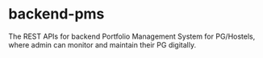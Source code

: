 # backend-pms
The REST APIs for backend Portfolio Management System for PG/Hostels, where admin can monitor and maintain their PG digitally.

